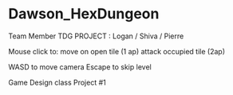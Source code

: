 # Dawson_HexDungeon
 
Team Member TDG PROJECT : 
Logan / Shiva / Pierre

Mouse click to:
move on open tile (1 ap)
attack occupied tile (2ap)

WASD to move camera
Escape to skip level

Game Design class Project #1
